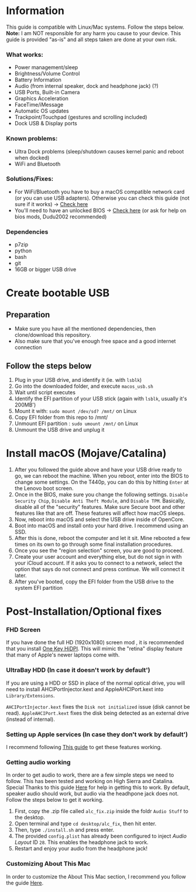 # Information

This guide is compatible with Linux/Mac systems. Follow the steps below.
**Note:** I am NOT responsible for any harm you cause to your device. This guide is provided "as-is" and all steps taken are done at your own risk.

### What works:
- Power management/sleep
- Brightness/Volume Control
- Battery Information
- Audio (from internal speaker, dock and headphone jack) (?)
- USB Ports, Built-in Camera
- Graphics Acceleration
- FaceTime/iMessage
- Automatic OS updates
- Trackpoint/Touchpad (gestures and scrolling included)
- Dock USB & Display ports

### Known problems:
- Ultra Dock problems (sleep/shutdown causes kernel panic and reboot when docked)
- WiFi and Bluetooth

### Solutions/Fixes:
- For WiFi/Bluetooth you have to buy a macOS compatible network card (or you can use USB adapters). Otherwise you can check this guide (not sure if it works) -> [Check here](https://notthebe.ee/2019/06/11/airport/)
- You'll need to have an unlocked BIOS -> [Check here](https://notthebe.ee/2020/06/17/Removing-the-Wi-Fi-Whiteslit-on-Haswell-Thinkpads-T440p-W540-T540-etc/) (or ask for help on bios mods, Dudu2002 recommended)

### Dependencies
* p7zip
* python
* bash
* git
* 16GB or bigger USB drive

# Create bootable USB

## Preparation
* Make sure you have all the mentioned dependencies, then clone/download this repository.
* Also make sure that you've enough free space and a good internet connection

## Follow the steps below
1. Plug in your USB drive, and identify it (ie. with `lsblk`)
2. Go into the downloaded folder, and execute `macos_usb.sh`
3. Wait until script executes
4. Identify the EFI partition of your USB stick (again with `lsblk`, usually it's 200MB')
5. Mount it with: `sudo mount /dev/sd? /mnt/` on Linux
6. Copy EFI folder from this repo to /mnt/
7. Unmount EFI partition : `sudo umount /mnt/` on Linux
8. Unmount the USB drive and unplug it

# Install macOS (Mojave/Catalina)

1. After you followed the guide above and have your USB drive ready to go, we can reboot the machine. When you reboot, enter into the BIOS to change some settings. On the T440p, you can do this by hitting `Enter` at the Lenovo boot screen.
2. Once in the BIOS, make sure you change the following settings. `Disable Security Chip`, `Disable Anti Theft Module`, and `Disable TPM`. Basically, disable all of the "security" features. Make sure Secure boot and other features like that are off. These features will affect how macOS sleeps.
3. Now, reboot into macOS and select the USB drive inside of OpenCore.
4. Boot into macOS and install onto your hard drive. I recommend using an SSD.
5. After this is done, reboot the computer and let it sit. Mine rebooted a few times on its own to go through some final installation procedures.
6. Once you see the "region selection" screen, you are good to proceed.
7. Create your user account and everything else, but do not sign in with your iCloud account. If it asks you to connect to a network, select the option that says do not connect and press continue. We will connect it later.
8. After you've booted, copy the EFI folder from the USB drive to the system EFI partition

# Post-Installation/Optional fixes

### FHD Screen

If you have done the full HD (1920x1080) screen mod , it is recommended that you install [One Key HiDPI](https://github.com/xzhih/one-key-hidpi "One Key HiDPI").  This will mimic the "retina" display feature that many of Apple's newer laptops come with.

### UltraBay HDD (In case it doesn't work by default')

If you are using a HDD or SSD in place of the normal optical drive, you will need to install AHCIPortInjector.kext and AppleAHCIPort.kext into `Library/Extensions`.

`AHCIPortInjector.kext` fixes the `Disk not initialized` issue (disk cannot be read). `AppleAHCIPort.kext` fixes the disk being detected as an external drive (instead of internal).

### Setting up Apple services (In case they don't work by default')
I recommend following [This guide](https://www.tonymacx86.com/threads/an-idiots-guide-to-imessage.196827/) to get these features working.

### Getting audio working

In order to get audio to work, there are a few simple steps we need to follow. This has been tested and working on High Sierra and Catalina. Special Thanks to this guide [Here](https://www.tonymacx86.com/threads/guide-lenovo-thinkpad-t440p.233282/) for help in getting this to work. By default, speaker audio should work, but audio via the headhpone jack does not. Follow the steps below to get it working.


1. First, copy the .zip file called `alc_fix.zip` inside the foldr `Audio Stuff` to the desktop.
2. Open terminal and type `cd desktop/alc_fix`, then hit enter.
3. Then, type `./install.sh` and press enter.
4. The provided `config.plist` has already been configured to inject *Audio Layout* ID `28`. This enables the headphone jack to work.
5. Restart and enjoy your audio from the headphone jack!

### Customizing About This Mac

In order to customize the About This Mac section, I recommend you follow the guide [Here](https://github.com/Haru-tan/Hackintosh-Things/blob/master/AboutThisMacMojave.md "Here").
